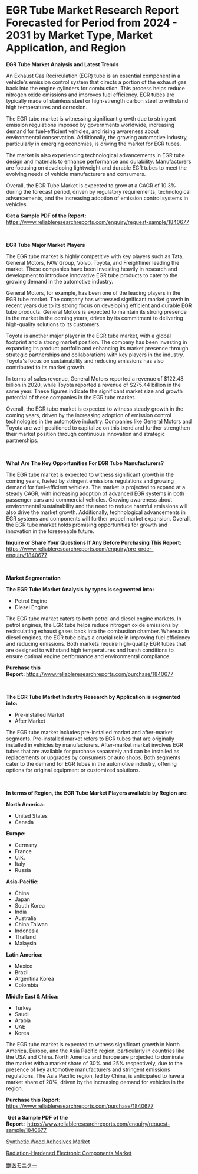 <p><h1>EGR Tube Market Research Report Forecasted for Period from 2024 -  2031 by Market Type, Market Application, and Region</h1></p><p><strong>EGR Tube Market Analysis and Latest Trends</strong></p>
<p><p>An Exhaust Gas Recirculation (EGR) tube is an essential component in a vehicle's emission control system that directs a portion of the exhaust gas back into the engine cylinders for combustion. This process helps reduce nitrogen oxide emissions and improves fuel efficiency. EGR tubes are typically made of stainless steel or high-strength carbon steel to withstand high temperatures and corrosion.</p><p>The EGR tube market is witnessing significant growth due to stringent emission regulations imposed by governments worldwide, increasing demand for fuel-efficient vehicles, and rising awareness about environmental conservation. Additionally, the growing automotive industry, particularly in emerging economies, is driving the market for EGR tubes.</p><p>The market is also experiencing technological advancements in EGR tube design and materials to enhance performance and durability. Manufacturers are focusing on developing lightweight and durable EGR tubes to meet the evolving needs of vehicle manufacturers and consumers.</p><p>Overall, the EGR Tube Market is expected to grow at a CAGR of 10.3% during the forecast period, driven by regulatory requirements, technological advancements, and the increasing adoption of emission control systems in vehicles.</p></p>
<p><strong>Get a Sample PDF of the Report:&nbsp;</strong> <a href="https://www.reliableresearchreports.com/enquiry/request-sample/1840677">https://www.reliableresearchreports.com/enquiry/request-sample/1840677</a></p>
<p>&nbsp;</p>
<p><strong>EGR Tube Major Market Players</strong></p>
<p><p>The EGR tube market is highly competitive with key players such as Tata, General Motors, FAW Group, Volvo, Toyota, and Freightliner leading the market. These companies have been investing heavily in research and development to introduce innovative EGR tube products to cater to the growing demand in the automotive industry.</p><p>General Motors, for example, has been one of the leading players in the EGR tube market. The company has witnessed significant market growth in recent years due to its strong focus on developing efficient and durable EGR tube products. General Motors is expected to maintain its strong presence in the market in the coming years, driven by its commitment to delivering high-quality solutions to its customers.</p><p>Toyota is another major player in the EGR tube market, with a global footprint and a strong market position. The company has been investing in expanding its product portfolio and enhancing its market presence through strategic partnerships and collaborations with key players in the industry. Toyota's focus on sustainability and reducing emissions has also contributed to its market growth.</p><p>In terms of sales revenue, General Motors reported a revenue of $122.48 billion in 2020, while Toyota reported a revenue of $275.44 billion in the same year. These figures indicate the significant market size and growth potential of these companies in the EGR tube market.</p><p>Overall, the EGR tube market is expected to witness steady growth in the coming years, driven by the increasing adoption of emission control technologies in the automotive industry. Companies like General Motors and Toyota are well-positioned to capitalize on this trend and further strengthen their market position through continuous innovation and strategic partnerships.</p></p>
<p>&nbsp;</p>
<p><strong>What Are The Key Opportunities For EGR Tube Manufacturers?</strong></p>
<p><p>The EGR tube market is expected to witness significant growth in the coming years, fueled by stringent emissions regulations and growing demand for fuel-efficient vehicles. The market is projected to expand at a steady CAGR, with increasing adoption of advanced EGR systems in both passenger cars and commercial vehicles. Growing awareness about environmental sustainability and the need to reduce harmful emissions will also drive the market growth. Additionally, technological advancements in EGR systems and components will further propel market expansion. Overall, the EGR tube market holds promising opportunities for growth and innovation in the foreseeable future.</p></p>
<p><strong>Inquire or Share Your Questions If Any Before Purchasing This Report:</strong> <a href="https://www.reliableresearchreports.com/enquiry/pre-order-enquiry/1840677">https://www.reliableresearchreports.com/enquiry/pre-order-enquiry/1840677</a></p>
<p>&nbsp;</p>
<p><strong>Market Segmentation</strong></p>
<p><strong>The EGR Tube Market Analysis by types is segmented into:</strong></p>
<p><ul><li>Petrol Engine</li><li>Diesel Engine</li></ul></p>
<p><p>The EGR tube market caters to both petrol and diesel engine markets. In petrol engines, the EGR tube helps reduce nitrogen oxide emissions by recirculating exhaust gases back into the combustion chamber. Whereas in diesel engines, the EGR tube plays a crucial role in improving fuel efficiency and reducing emissions. Both markets require high-quality EGR tubes that are designed to withstand high temperatures and harsh conditions to ensure optimal engine performance and environmental compliance.</p></p>
<p><strong>Purchase this Report:&nbsp;</strong><a href="https://www.reliableresearchreports.com/purchase/1840677">https://www.reliableresearchreports.com/purchase/1840677</a></p>
<p>&nbsp;</p>
<p><strong>The EGR Tube Market Industry Research by Application is segmented into:</strong></p>
<p><ul><li>Pre-installed Market</li><li>After Market</li></ul></p>
<p><p>The EGR tube market includes pre-installed market and after-market segments. Pre-installed market refers to EGR tubes that are originally installed in vehicles by manufacturers. After-market market involves EGR tubes that are available for purchase separately and can be installed as replacements or upgrades by consumers or auto shops. Both segments cater to the demand for EGR tubes in the automotive industry, offering options for original equipment or customized solutions.</p></p>
<p>&nbsp;</p>
<p><strong>In terms of Region, the EGR Tube Market Players available by Region are:</strong></p>
<p>
    <p> <strong> North America: </strong>
        <ul>
            <li>United States</li>
            <li>Canada</li>
        </ul>
        </p> 
    <p> <strong> Europe: </strong>
        <ul>
            <li>Germany</li>
            <li>France</li>
            <li>U.K.</li>
            <li>Italy</li>
            <li>Russia</li>
        </ul>
        </p> 
    <p> <strong> Asia-Pacific: </strong>
        <ul>
            <li>China</li>
            <li>Japan</li>
            <li>South Korea</li>
            <li>India</li>
            <li>Australia</li>
            <li>China Taiwan</li>
            <li>Indonesia</li>
            <li>Thailand</li>
            <li>Malaysia</li>
        </ul>
        </p> 
    <p> <strong> Latin America: </strong>
        <ul>
            <li>Mexico</li>
            <li>Brazil</li>
            <li>Argentina Korea</li>
            <li>Colombia</li>
        </ul>
        </p> 
    <p> <strong> Middle East & Africa: </strong>
        <ul>
            <li>Turkey</li>
            <li>Saudi</li>
            <li>Arabia</li>
            <li>UAE</li>
            <li>Korea</li>
        </ul>
    </p>
    </p>
<p><p>The EGR tube market is expected to witness significant growth in North America, Europe, and the Asia Pacific region, particularly in countries like the USA and China. North America and Europe are projected to dominate the market with a market share of 30% and 25% respectively, due to the presence of key automotive manufacturers and stringent emissions regulations. The Asia Pacific region, led by China, is anticipated to have a market share of 20%, driven by the increasing demand for vehicles in the region.</p></p>
<p><strong>Purchase this Report: </strong><a href="https://www.reliableresearchreports.com/purchase/1840677">https://www.reliableresearchreports.com/purchase/1840677</a></p>
<p>&nbsp;<strong>Get a Sample PDF of the Report:&nbsp;&nbsp;</strong><a href="https://www.reliableresearchreports.com/enquiry/request-sample/1840677">https://www.reliableresearchreports.com/enquiry/request-sample/1840677</a></p>
<p><strong></strong></p>
<p><p><a href="https://view.publitas.com/reportprime-1/synthetic-wood-adhesives-market-size-market-trends-and-growth-outlook-forecasted-for-period-from-2023-to-2030/">Synthetic Wood Adhesives Market</a></p><p><a href="https://view.publitas.com/reportprime-1/radiation-hardened-electronic-components-market-size-2023-2030-global-industrial-analysis-key-geographical-regions-market-share-top-key-players-product-types-and-forecast-research-report/">Radiation-Hardened Electronic Components Market</a></p><p><a href="https://medium.com/@royalmiller09/%E7%8D%A3%E5%8C%BB%E7%94%A8%E3%83%A2%E3%83%8B%E3%82%BF%E3%83%BC%E5%B8%82%E5%A0%B4%E3%81%AF-%E5%B8%82%E5%A0%B4%E3%82%B7%E3%82%A7%E3%82%A2-%E3%82%B5%E3%82%A4%E3%82%BA-2031%E5%B9%B4%E3%81%BE%E3%81%A7%E3%81%AE%E4%BA%88%E6%B8%AC%E3%81%AB%E7%84%A6%E7%82%B9%E3%82%92%E5%BD%93%E3%81%A6%E3%81%A6%E3%81%84%E3%81%BE%E3%81%99-9dce7e727388">獣医モニター</a></p></p>